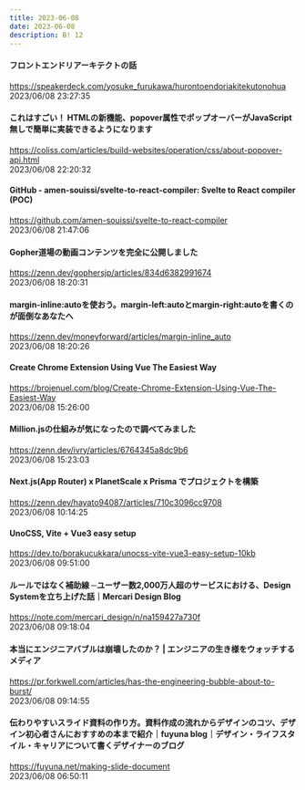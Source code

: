```yaml
---
title: 2023-06-08
date: 2023-06-08
description: B! 12
---
```


#### フロントエンドリアーキテクトの話
https://speakerdeck.com/yosuke_furukawa/hurontoendoriakitekutonohua<br>
2023/06/08 23:27:35<br>


#### これはすごい！ HTMLの新機能、popover属性でポップオーバーがJavaScript無しで簡単に実装できるようになります
https://coliss.com/articles/build-websites/operation/css/about-popover-api.html<br>
2023/06/08 22:20:32<br>


#### GitHub - amen-souissi/svelte-to-react-compiler: Svelte to React compiler (POC)
https://github.com/amen-souissi/svelte-to-react-compiler<br>
2023/06/08 21:47:06<br>


#### Gopher道場の動画コンテンツを完全に公開しました
https://zenn.dev/gophersjp/articles/834d6382991674<br>
2023/06/08 18:20:31<br>


#### margin-inline:autoを使おう。margin-left:autoとmargin-right:autoを書くのが面倒なあなたへ
https://zenn.dev/moneyforward/articles/margin-inline_auto<br>
2023/06/08 18:20:26<br>


#### Create Chrome Extension Using Vue The Easiest Way
https://brojenuel.com/blog/Create-Chrome-Extension-Using-Vue-The-Easiest-Way<br>
2023/06/08 15:26:00<br>


#### Million.jsの仕組みが気になったので調べてみました
https://zenn.dev/ivry/articles/6764345a8dc9b6<br>
2023/06/08 15:23:03<br>


#### Next.js(App Router) x PlanetScale x Prisma でプロジェクトを構築
https://zenn.dev/hayato94087/articles/710c3096cc9708<br>
2023/06/08 10:14:25<br>


#### UnoCSS, Vite + Vue3 easy setup
https://dev.to/borakucukkara/unocss-vite-vue3-easy-setup-10kb<br>
2023/06/08 09:51:00<br>


#### ルールではなく補助線 ─ユーザー数2,000万人超のサービスにおける、Design Systemを立ち上げた話｜Mercari Design Blog
https://note.com/mercari_design/n/na159427a730f<br>
2023/06/08 09:18:04<br>


#### 本当にエンジニアバブルは崩壊したのか？ | エンジニアの生き様をウォッチするメディア
https://pr.forkwell.com/articles/has-the-engineering-bubble-about-to-burst/<br>
2023/06/08 09:14:55<br>


#### 伝わりやすいスライド資料の作り方。資料作成の流れからデザインのコツ、デザイン初心者さんにおすすめの本まで紹介｜fuyuna blog｜デザイン・ライフスタイル・キャリアについて書くデザイナーのブログ
https://fuyuna.net/making-slide-document<br>
2023/06/08 06:50:11<br>


